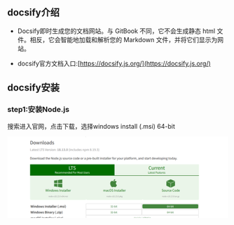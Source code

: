 ## docsify介绍

- Docsify即时生成您的文档网站。与 GitBook 不同，它不会生成静态 html 文件。相反，它会智能地加载和解析您的 Markdown 文件，并将它们显示为网站。



- docsify官方文档入口:[https://docsify.js.org/](https://docsify.js.org/)



## docsify安装

### step1:安装Node.js

搜索进入官网，点击下载，选择windows install (.msi) 64-bit

![img](img/Snipaste_2023-02-02_14-11-50.png)







